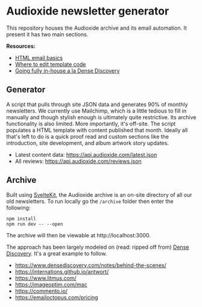# Audioxide newsletter generator

This repository houses the Audioxide archive and its email automation. It present it has two main sections.

**Resources:**

- [HTML email basics](https://templates.mailchimp.com/getting-started/html-email-basics/)
- [Where to edit template code](https://mailchimp.com/help/where-to-edit-template-code/)
- [Going fully in-house a la Dense Discovery](https://www.densediscovery.com/notes/behind-the-scenes/)

## Generator

A script that pulls through site JSON data and generates 90% of monthly newsletters. We currently use Mailchimp, which is a little tedious to fill in manually and though stylish enough is ultimately quite restrictive. Its archive functionality is also limited. More importantly, it's off-site. The script populates a HTML template with content published that month. Ideally all that's left to do is a quick proof read and custom sections like the introduction, site development, and album artwork story updates.

- Latest content data: https://api.audioxide.com/latest.json
- All reviews: https://api.audioxide.com/reviews.json

## Archive

Built using [SvelteKit](https://kit.svelte.dev/), the Audioxide archive is an on-site directory of all our old newsletters. To run locally go the `/archive` folder then enter the following:

```
npm install
npm run dev -- --open
```
The archive will then be viewable at http://localhost:3000.

The approach has been largely modeled on (read: ripped off from) [Dense Discovery](https://www.densediscovery.com/). It's a great example to follow.

- https://www.densediscovery.com/notes/behind-the-scenes/
- https://internations.github.io/antwort/
- https://www.litmus.com/
- https://imageoptim.com/mac
- https://commento.io/
- https://emailoctopus.com/pricing
